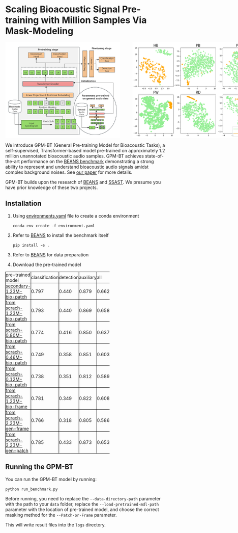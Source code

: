 # Scaling Bioacoustic Signal Pre-training with Million Samples Via Mask-Modeling

<div style="display: flex; justify-content: space-around;">  
    <img src="./GPM-BT5.png" alt="GPM-BT5图片" style="width: 380px; height: 300px;margin-right: 40px;">  
    <img src="./tSNE.png" alt="tSNE图片" style="width: 400px; height: 300px;">  
</div>


We introduce GPM-BT (General Pre-training Model for Bioacoustic Tasks), a self-supervised, Transformer-based model pre-trained on approximately 1.2 million unannotated bioacoustic audio samples. GPM-BT achieves state-of-the-art performance on the [BEANS benchmark](https://github.com/earthspecies/beans) demonstrating a strong ability to represent and understand bioacoustic audio signals amidst complex background noises. See [our paper]() for more details.

GPM-BT builds upon the research of [BEANS](https://github.com/earthspecies/beans) and [SSAST](https://github.com/YuanGongND/ssast). We presume you have prior knowledge of these two projects.


## Installation

1. Using [environments.yaml](https://github.com/colaudiolab/GPM-BT/blob/master/environment.yaml) file to create a conda environment 
	
	```
	conda env create -f environment.yaml
	```

2. Refer to [BEANS](https://github.com/earthspecies/beans) to install the benchmark itself

	```
	pip install -e .
	```

3. Refer to [BEANS](https://github.com/earthspecies/beans) for data preparation


4. Download the pre-trained model
<table style="border-collapse: collapse; width: 65%;">  
<thead>  
  <tr>  
    <td style="border: 1px solid black; padding: 0;">pre-trained model</th>  
    <td style="border: 1px solid black; padding: 0;">classification</th>  
    <td style="border: 1px solid black; padding: 0;">detection</th>  
    <td style="border: 1px solid black; padding: 0;">auxiliary</th>  
	<td style="border: 1px solid black; padding: 0;">all</th>
  </tr>  
</thead>  
<tbody>  
  <tr>  
    <td style="border: 1px solid black; padding: 0;">
	<a href="https://pan.baidu.com/s/1KTngJnnyqF_ltCWm1BJ4IQ?pwd=bctu">secondary-1.23M-bio-patch</a>
	</th>  
    <td style="border: 1px solid black; padding: 0;">0.797</td>  
    <td style="border: 1px solid black; padding: 0;">0.440</td>  
    <td style="border: 1px solid black; padding: 0;">0.879</td>
	<td style="border: 1px solid black; padding: 0;">0.662</td>   
  </tr>  
  <tr>  
    <td style="border: 1px solid black; padding: 0;">
	<a href="https://pan.baidu.com/s/1X5Maiv9eD2UrNiSRAtgvuw?pwd=x8ag">from scrach-1.23M-bio-patch</a>
	</th>  
    <td style="border: 1px solid black; padding: 0;">0.793</td>  
    <td style="border: 1px solid black; padding: 0;">0.440</td>  
    <td style="border: 1px solid black; padding: 0;">0.869</td>
	<td style="border: 1px solid black; padding: 0;">0.658</td>  
  </tr> 
  <tr>  
    <td style="border: 1px solid black; padding: 0;">
	<a href="https://pan.baidu.com/s/1UXS3utNETpXavpgHBN4g4Q?pwd=x6qu">from scrach-0.80M-bio-patch</a>
	</th>  
    <td style="border: 1px solid black; padding: 0;">0.774</td>  
    <td style="border: 1px solid black; padding: 0;">0.416</td>  
    <td style="border: 1px solid black; padding: 0;">0.850</td>
	<td style="border: 1px solid black; padding: 0;">0.637</td>  
  </tr>
  <tr>  
    <td style="border: 1px solid black; padding: 0;">
	<a href="https://pan.baidu.com/s/19XbT19RhA6-Fu_WdsiUNnQ?pwd=xieb">from scrach-0.46M-bio-patch</a>
	</th>  
    <td style="border: 1px solid black; padding: 0;">0.749</td>  
    <td style="border: 1px solid black; padding: 0;">0.358</td>  
    <td style="border: 1px solid black; padding: 0;">0.851</td>
	<td style="border: 1px solid black; padding: 0;">0.603</td>  
  </tr> 
  <tr>  
    <td style="border: 1px solid black; padding: 0;">
	<a href="https://pan.baidu.com/s/1d9gAwfBrgLkF6DlRIyEGsA?pwd=7rce">from scrach-0.12M-bio-patch</a>
	</th>  
    <td style="border: 1px solid black; padding: 0;">0.738</td>  
    <td style="border: 1px solid black; padding: 0;">0.351</td>  
    <td style="border: 1px solid black; padding: 0;">0.812</td>
	<td style="border: 1px solid black; padding: 0;">0.589</td>  
  </tr> 
  <tr>  
    <td style="border: 1px solid black; padding: 0;">
	<a href="https://pan.baidu.com/s/12ksF3CKejhY-g32MtvU3hg?pwd=iebd">from scrach-1.23M-bio-frame</a>
	</th>  
    <td style="border: 1px solid black; padding: 0;">0.781</td>  
    <td style="border: 1px solid black; padding: 0;">0.349</td>  
    <td style="border: 1px solid black; padding: 0;">0.822</td>
	<td style="border: 1px solid black; padding: 0;">0.608</td>  
  </tr> 
  <tr>  
    <td style="border: 1px solid black; padding: 0;">
	<a href="https://pan.baidu.com/s/1CMd74Ws0ZTYkTcjCjyjS4g?pwd=r5kw">from scrach-2.23M-gen-frame</a>
	</th>  
    <td style="border: 1px solid black; padding: 0;">0.766</td>  
    <td style="border: 1px solid black; padding: 0;">0.318</td>  
    <td style="border: 1px solid black; padding: 0;">0.805</td>
	<td style="border: 1px solid black; padding: 0;">0.586</td>  
  </tr> 
  <tr>  
    <td style="border: 1px solid black; padding: 0;">
	<a href="https://pan.baidu.com/s/1Mbv8GhfUWLSp6ZX4LXho_g?pwd=mk95">from scrach-2.23M-gen-patch</a>
	</th>  
    <td style="border: 1px solid black; padding: 0;">0.785</td>  
    <td style="border: 1px solid black; padding: 0;">0.433</td>  
    <td style="border: 1px solid black; padding: 0;">0.873</td>
	<td style="border: 1px solid black; padding: 0;">0.653</td>  
  </tr> 
<t/body>  
</table>

## Running the GPM-BT
You can run the GPM-BT model by running:

```
python run_benchmark.py
```

Before running, you need to replace the `--data-directory-path` parameter with the path to your `data` folder, replace the `--load-pretrained-mdl-path` parameter with the location of pre-trained model, and choose the correct masking method for the `--Patch-or-Frame` parameter.

This will write result files into the `logs` directory.
